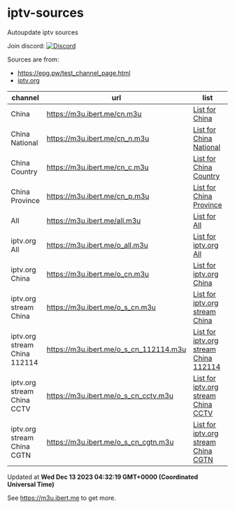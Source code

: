 # iptv-sources

Autoupdate iptv sources

Join discord: [![Discord](https://discord.badge.ibert.me/api/server/betxHcsTqa)](https://discord.gg/betxHcsTqa)

Sources are from:

- <https://epg.pw/test_channel_page.html>
- [iptv.org](https://github.com/iptv-org/iptv)

| channel | url | list | count |
| ------- | --- | ---- | ----- |
| China | <https://m3u.ibert.me/cn.m3u> | [List for China](https://m3u.ibert.me/list/cn.list) | 175 |
| China National | <https://m3u.ibert.me/cn_n.m3u> | [List for China National](https://m3u.ibert.me/list/cn_n.list) | 10 |
| China Country | <https://m3u.ibert.me/cn_c.m3u> | [List for China Country](https://m3u.ibert.me/list/cn_c.list) | 186 |
| China Province | <https://m3u.ibert.me/cn_p.m3u> | [List for China Province](https://m3u.ibert.me/list/cn_p.list) | 36 |
| All | <https://m3u.ibert.me/all.m3u> | [List for All](https://m3u.ibert.me/list/all.list) | 1801 |
| iptv.org All | <https://m3u.ibert.me/o_all.m3u> | [List for iptv.org All](https://m3u.ibert.me/list/o_all.list) | 5114 |
| iptv.org China | <https://m3u.ibert.me/o_cn.m3u> | [List for iptv.org China](https://m3u.ibert.me/list/o_cn.list) | 43 |
| iptv.org stream China | <https://m3u.ibert.me/o_s_cn.m3u> | [List for iptv.org stream China](https://m3u.ibert.me/list/o_s_cn.list) | 491 |
| iptv.org stream China 112114 | <https://m3u.ibert.me/o_s_cn_112114.m3u> | [List for iptv.org stream China 112114](https://m3u.ibert.me/list/o_s_cn_112114.list) | 18 |
| iptv.org stream China CCTV | <https://m3u.ibert.me/o_s_cn_cctv.m3u> | [List for iptv.org stream China CCTV](https://m3u.ibert.me/list/o_s_cn_cctv.list) | 22 |
| iptv.org stream China CGTN | <https://m3u.ibert.me/o_s_cn_cgtn.m3u> | [List for iptv.org stream China CGTN](https://m3u.ibert.me/list/o_s_cn_cgtn.list) | 6 |

Updated at **Wed Dec 13 2023 04:32:19 GMT+0000 (Coordinated Universal Time)**

See <https://m3u.ibert.me> to get more.
